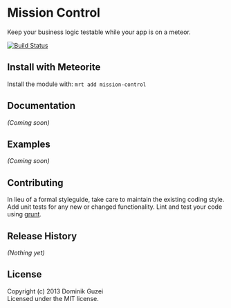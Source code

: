 # Mission Control

Keep your business logic testable while your app is on a meteor.

[![Build Status](https://travis-ci.org/DominikGuzei/agnostic.png?branch=master)](https://travis-ci.org/DominikGuzei/agnostic)

## Install with Meteorite
Install the module with: `mrt add mission-control`

## Documentation
_(Coming soon)_

## Examples
_(Coming soon)_

## Contributing
In lieu of a formal styleguide, take care to maintain the existing coding style. Add unit tests for any new or changed functionality. Lint and test your code using [grunt](https://github.com/gruntjs/grunt).

## Release History
_(Nothing yet)_

## License
Copyright (c) 2013 Dominik Guzei  
Licensed under the MIT license.
